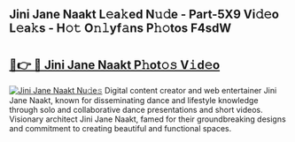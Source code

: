 ## Jini Jane Naakt L𝚎a𝚔ed N𝚞𝚍e - Part-5X9 Vi𝚍𝚎o L𝚎a𝚔s - H𝚘𝚝 O𝚗𝚕yf𝚊ns P𝚑𝚘tos F4sdW

# <h2><a href="http://kfbbz1.oniu.top/?m=Jini+Jane+Naakt">🔗👉 🔴 Jini Jane Naakt P𝚑ot𝚘𝚜 V𝚒d𝚎o</a></h2>

[![Jini Jane Naakt Nu𝚍e𝚜](https://i.imgur.com/0qMVB7G.gif)](http://kfbbz1.oniu.top/?m=Jini+Jane+Naakt)
Digital content creator and web entertainer Jini Jane Naakt, known for disseminating dance and lifestyle knowledge through solo and collaborative dance presentations and short videos. Visionary architect Jini Jane Naakt, famed for their groundbreaking designs and commitment to creating beautiful and functional spaces.  
